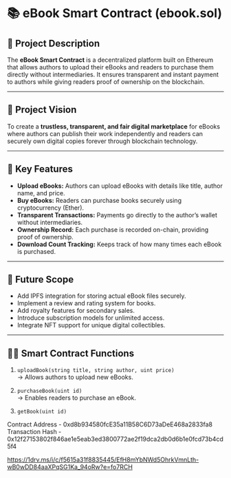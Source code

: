 # 📚 eBook Smart Contract (ebook.sol)

## 🧾 Project Description
The **eBook Smart Contract** is a decentralized platform built on Ethereum that allows authors to upload their eBooks and readers to purchase them directly without intermediaries. It ensures transparent and instant payment to authors while giving readers proof of ownership on the blockchain.

---

## 🎯 Project Vision
To create a **trustless, transparent, and fair digital marketplace** for eBooks where authors can publish their work independently and readers can securely own digital copies forever through blockchain technology.

---

## 🌟 Key Features
- **Upload eBooks:** Authors can upload eBooks with details like title, author name, and price.  
- **Buy eBooks:** Readers can purchase books securely using cryptocurrency (Ether).  
- **Transparent Transactions:** Payments go directly to the author’s wallet without intermediaries.  
- **Ownership Record:** Each purchase is recorded on-chain, providing proof of ownership.  
- **Download Count Tracking:** Keeps track of how many times each eBook is purchased.

---

## 🚀 Future Scope
- Add IPFS integration for storing actual eBook files securely.  
- Implement a review and rating system for books.  
- Add royalty features for secondary sales.  
- Introduce subscription models for unlimited access.  
- Integrate NFT support for unique digital collectibles.

---

## 🧑‍💻 Smart Contract Functions
1. `uploadBook(string title, string author, uint price)`  
   → Allows authors to upload new eBooks.

2. `purchaseBook(uint id)`  
   → Enables readers to purchase an eBook.

3. `getBook(uint id)`  



Contract Address - 0xd8b934580fcE35a11B58C6D73aDeE468a2833fa8
Transaction Hash - 0x12f27153802f846ae1e5eab3ed3800772ae2f19dca2db0d6b1e0fcd73b4cd5f4

https://1drv.ms/i/c/f5615a31f8835445/EfH8mYbNWd5OhrkVmnLth-wB0wDD84aaXPqSG1Ka_94oRw?e=fo7RCH
